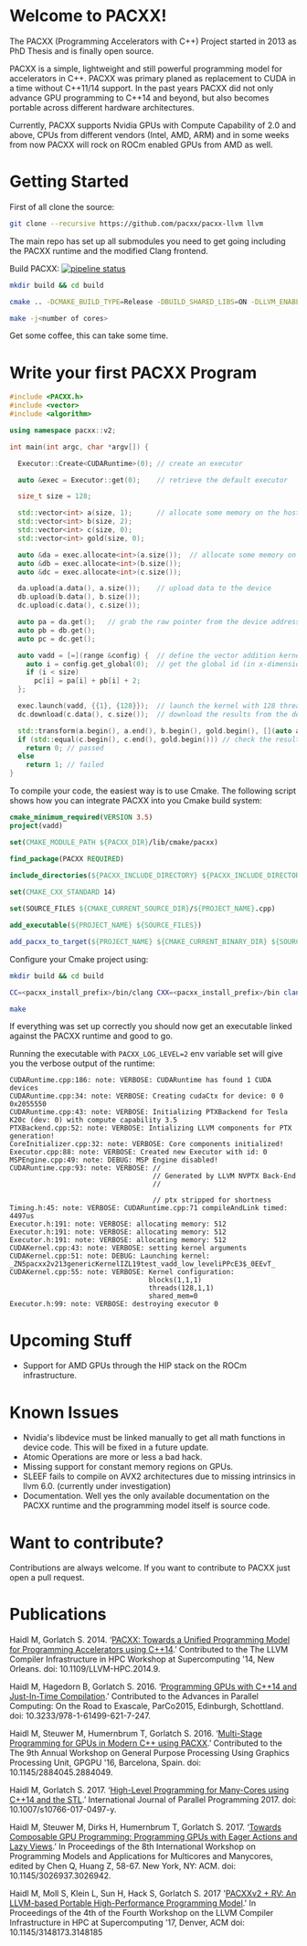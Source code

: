 # **Welcome to PACXX!**

The PACXX (Programming Accelerators with C++) Project started in 2013 as PhD Thesis and is finally open source. 

PACXX is a simple, lightweight and still powerful programming model for accelerators in C++. PACXX was primary planed as replacement to CUDA in a time without C++11/14 support. In the past years PACXX did not only advance GPU programming to C++14 and beyond, but also becomes portable across different hardware architectures. 

Currently, PACXX supports Nvidia GPUs with Compute Capability of 2.0 and above, CPUs from different vendors (Intel, AMD, ARM) and in some weeks from now PACXX will rock on ROCm enabled GPUs from AMD as well. 

# Getting Started

 First of all clone the source:

 
``` bash
git clone --recursive https://github.com/pacxx/pacxx-llvm llvm
```

 The main repo has set up all submodules you need to get going including the PACXX runtime and the modified Clang frontend. 

 Build PACXX: [![pipeline status](https://zivgitlab.uni-muenster.de/HPC2SE-Project/pacxx-llvm/badges/master/pipeline.svg)](https://zivgitlab.uni-muenster.de/HPC2SE-Project/pacxx-llvm/commits/master)

``` bash
mkdir build && cd build

cmake .. -DCMAKE_BUILD_TYPE=Release -DBUILD_SHARED_LIBS=ON -DLLVM_ENABLE_RTTI=ON -DLLVM_ENABLE_CXX1Y=ON -DCMAKE_BUILD_TYPE=Release -DCMAKE_CXX_FLAGS_RELEASE="-O3"

make -j<number of cores>
```

Get some coffee, this can take some time.

# Write your first PACXX Program

``` C++
#include <PACXX.h>
#include <vector>
#include <algorithm>

using namespace pacxx::v2;

int main(int argc, char *argv[]) {

  Executor::Create<CUDARuntime>(0); // create an executor

  auto &exec = Executor::get(0);    // retrieve the default executor

  size_t size = 128;

  std::vector<int> a(size, 1);      // allocate some memory on the host
  std::vector<int> b(size, 2);
  std::vector<int> c(size, 0);
  std::vector<int> gold(size, 0);

  auto &da = exec.allocate<int>(a.size());  // allocate some memory on the device 
  auto &db = exec.allocate<int>(b.size());
  auto &dc = exec.allocate<int>(c.size());

  da.upload(a.data(), a.size());    // upload data to the device
  db.upload(b.data(), b.size());
  dc.upload(c.data(), c.size());

  auto pa = da.get();   // grab the raw pointer from the device address space
  auto pb = db.get();
  auto pc = dc.get();

  auto vadd = [=](range &config) {  // define the vector addition kernel
    auto i = config.get_global(0);  // get the global id (in x-dimension) for the thread  
    if (i < size)
      pc[i] = pa[i] + pb[i] + 2;
  };

  exec.launch(vadd, {{1}, {128}});  // launch the kernel with 128 threads in 1 block
  dc.download(c.data(), c.size());  // download the results from the device 

  std::transform(a.begin(), a.end(), b.begin(), gold.begin(), [](auto a, auto b) { return a + b + 2; }); 
  if (std::equal(c.begin(), c.end(), gold.begin())) // check the results
    return 0; // passed
  else
    return 1; // failed
}
```

To compile your code, the easiest way is to use Cmake. The following script shows how you can integrate PACXX into you Cmake build system:

```cmake
cmake_minimum_required(VERSION 3.5)
project(vadd)

set(CMAKE_MODULE_PATH ${PACXX_DIR}/lib/cmake/pacxx)

find_package(PACXX REQUIRED)

include_directories(${PACXX_INCLUDE_DIRECTORY} ${PACXX_INCLUDE_DIRECTORY}/pacxx)
 
set(CMAKE_CXX_STANDARD 14)

set(SOURCE_FILES ${CMAKE_CURRENT_SOURCE_DIR}/${PROJECT_NAME}.cpp)

add_executable(${PROJECT_NAME} ${SOURCE_FILES})

add_pacxx_to_target(${PROJECT_NAME} ${CMAKE_CURRENT_BINARY_DIR} ${SOURCE_FILES})

```

Configure your Cmake project using:
```bash
mkdir build && cd build

CC=<pacxx_install_prefix>/bin/clang CXX=<pacxx_install_prefix>/bin clang++ ccmake .. -DPACXX_DIR=<pacxx_install_prefix>

make 
```

If everything was set up correctly you should now get an executable linked against the PACXX runtime and good to go. 

Running the executable with `PACXX_LOG_LEVEL=2` env variable set will give you the verbose output of the runtime: 

```
CUDARuntime.cpp:186: note: VERBOSE: CUDARuntime has found 1 CUDA devices
CUDARuntime.cpp:34: note: VERBOSE: Creating cudaCtx for device: 0 0 0x2055550
CUDARuntime.cpp:43: note: VERBOSE: Initializing PTXBackend for Tesla K20c (dev: 0) with compute capability 3.5
PTXBackend.cpp:52: note: VERBOSE: Intializing LLVM components for PTX generation!
CoreInitializer.cpp:32: note: VERBOSE: Core components initialized!
Executor.cpp:88: note: VERBOSE: Created new Executor with id: 0
MSPEngine.cpp:49: note: DEBUG: MSP Engine disabled!
CUDARuntime.cpp:93: note: VERBOSE: //
                                   // Generated by LLVM NVPTX Back-End
                                   //
                                   
                                   // ptx stripped for shortness                  
Timing.h:45: note: VERBOSE: CUDARuntime.cpp:71 compileAndLink timed: 4497us
Executor.h:191: note: VERBOSE: allocating memory: 512
Executor.h:191: note: VERBOSE: allocating memory: 512
Executor.h:191: note: VERBOSE: allocating memory: 512
CUDAKernel.cpp:43: note: VERBOSE: setting kernel arguments
CUDAKernel.cpp:51: note: DEBUG: Launching kernel: _ZN5pacxx2v213genericKernelIZL19test_vadd_low_leveliPPcE3$_0EEvT_
CUDAKernel.cpp:55: note: VERBOSE: Kernel configuration: 
                                  blocks(1,1,1)
                                  threads(128,1,1)
                                  shared_mem=0
Executor.h:99: note: VERBOSE: destroying executor 0
```


# Upcoming Stuff

- Support for AMD GPUs through the HIP stack on the ROCm infrastructure. 

# Known Issues

- Nvidia's libdevice must be linked manually to get all math functions in device code. This will be fixed in a future update. 
- Atomic Operations are more or less a bad hack.
- Missing support for constant memory regions on GPUs.
- SLEEF fails to compile on AVX2 architectures due to missing intrinsics in llvm 6.0. (currently under investigation)  
- Documentation. Well yes the only available documentation on the PACXX runtime and the programming model itself is source code.

# Want to contribute? 
Contributions are always welcome. If you want to contribute to PACXX just open a pull request.

# Publications 

Haidl M, Gorlatch S. 2014. ‘[PACXX: Towards a Unified Programming Model for Programming Accelerators using C++14][1].’ Contributed to the The LLVM Compiler Infrastructure in HPC Workshop at Supercomputing '14, New Orleans. doi: 10.1109/LLVM-HPC.2014.9.

Haidl M, Hagedorn B, Gorlatch S. 2016. ‘[Programming GPUs with C++14 and Just-In-Time Compilation][2].’ Contributed to the Advances in Parallel Computing: On the Road to Exascale, ParCo2015, Edinburgh, Schottland. doi: 10.3233/978-1-61499-621-7-247.

Haidl M, Steuwer M, Humernbrum T, Gorlatch S. 2016. ‘[Multi-Stage Programming for GPUs in Modern C++ using PACXX][3].’ Contributed to the The 9th Annual Workshop on General Purpose Processing Using Graphics Processing Unit, GPGPU '16, Barcelona, Spain. doi: 10.1145/2884045.2884049.

Haidl M, Gorlatch S. 2017. ‘[High-Level Programming for Many-Cores using C++14 and the STL][4].’ International Journal of Parallel Programming 2017. doi: 10.1007/s10766-017-0497-y.

Haidl M, Steuwer M, Dirks H, Humernbrum T, Gorlatch S. 2017. ‘[Towards Composable GPU Programming: Programming GPUs with Eager Actions and Lazy Views][5].’ In Proceedings of the 8th International Workshop on Programming Models and Applications for Multicores and Manycores, edited by Chen Q, Huang Z, 58-67. New York, NY: ACM. doi: 10.1145/3026937.3026942.

Haidl M, Moll S, Klein L, Sun H, Hack S, Gorlatch S. 2017 '[PACXXv2 + RV: An LLVM-based Portable High-Performance Programming Model][6].' In Proceedings of the 4th of the Fourth Workshop on the LLVM Compiler Infrastructure in HPC at Supercomputing '17, Denver, ACM doi: 10.1145/3148173.3148185

[1]:http://ieeexplore.ieee.org/document/7069296/
[2]:http://ebooks.iospress.nl/publication/42662
[3]:https://dl.acm.org/citation.cfm?doid=2884045.2884049
[4]:https://link.springer.com/article/10.1007%2Fs10766-017-0497-y
[5]:https://dl.acm.org/citation.cfm?doid=3026937.3026942
[6]:https://dl.acm.org/citation.cfm?id=3148185